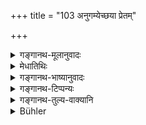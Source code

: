 +++
title = "103 अनुगम्येच्छया प्रेतम्"

+++

<details><summary>गङ्गानथ-मूलानुवादः</summary>

Having voluntarily followed a dead person, whether he be a relation or not, he becomes pure by bathing with his clothes on, touching fire and eating clarified butter.—(102).
</details>

<details><summary>मेधातिथिः</summary>

अनुगमनं बुद्धिपूवम् अनुव्रजनम् । यथाकथंचिद् अधिगमने न च सचैलम् । स्नानम् अग्निस्पर्शो घृतप्राशनं च स्मुच्छितं शुद्धिहेतुः ॥ ५.१०२ ॥
</details>

<details><summary>गङ्गानथ-भाष्यानुवादः</summary>

‘*Following*’—going after, intentionally. If he happen to follow it by chance, then he need not bathe with clothes on.

*Bathing*, *Touching of fire* and *Eating of clarified butter*,—all
these *collectively* are the means of purification.—(102).
</details>

<details><summary>गङ्गानथ-टिप्पन्यः</summary>

(Verse 103 of others.)

This verse is quoted in *Mitākṣarā* (on 3.26), which explains ‘*jñāti*’ as ‘mother’s sapiṇḍa’;—in *Aparārka* (p. 918), which adds that this applies to one who follows the dead body intentionally, and not to one who happens to go with it by mere chance;—and in *Vīramitrodaya* (Āhnika, p. 212).

This verse is quoted in *Śuddhimayūkha* (p. 22), which explains ‘*jñāti*’ as ‘one belonging to the same caste,’ *not* a *sapiṇḍa*, and adds that ‘eating of butter’ means fasting.

It is quoted in *Smṛtisāroddhāra* (p. 225), which explains ‘*jñāti*’ as ‘mother’s sapiṇḍa’;—in *Nityācārapradīpa* (p. 332);—in *Hāralatā* (p. 86) which has the, following notes:—‘*Pretam*,’ a Brāhmaṇa dead,—if one intentionally follows he becomes pure by touching fire and eating not butter, this is what is meant, and *not* that the impurity ceases on this alone, because even without following the dead body, the death of a relative involves an impurity for ten days; the following of a non-relative (‘ajñāti’) however involves only the touching of fire and eating of butter, and no further impurity.
</details>

<details><summary>गङ्गानथ-तुल्य-वाक्यानि</summary>

*Gautama* (14.31).—‘If he has followed a corpse, he shall purify himself
by bathing in his clothes.’

*Viṣṇu* (22.64).—‘If he has followed the corpse of a twice-born person,
he must go to a river and having plunged into it, repeat the
*Aghamarṣaṇa mantra* three times, and then coming out of the water,
repeat the *Gāyatrī*, a hundred and eight times.’

*Yājñavalkya* (3.26).—‘If the Brāhmaṇa has followed the corpse of a
twice-born person or a Śūdra, he shall become pure by bathing in water, touching fire and eating clarified butter.’

*Parāśara* (3.42-46).—‘(Same as Manu 102, then)—If the Brāhmaṇa, through
folly, follows the corpse of a Kṣatriya, he remains impure for one day and becomes purified by eating *Pañcagavya*,—If a Brāhmaṇa, through folly, follows a dead Vaiśya, he remains impure for two nights and after that he should perform six breath-suspensions. If a foolish Brāhmaṇa follow a dead Śūdra, he shall remain impure for three nights and after the lapse of the third night, he shall go to a river that falls into the ocean and having performed a hundred breath-suspensions, and eaten clarified butter, he shall become purified.’

*Kūrmapurāṇa* (Parāśaramādhava, p. 636).—‘In the case of a Kṣatriya
corpse being followed, purification comes after one day; in that of a Vaiśya one, after two days; and in that of a Śūdra one, after three days, followed by a hundred breath-suspensions.’
</details>

<details><summary>Bühler</summary>

103	Having voluntarily followed a corpse, whether (that of) a paternal kinsman or (of) a stranger, he becomes pure by bathing, dressed in his clothes, by touching fire and eating clarified butter.
</details>
